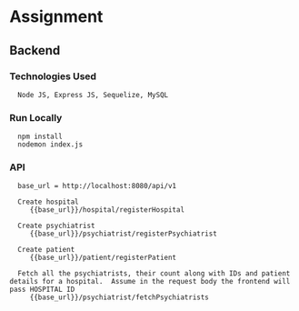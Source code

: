 # Assignment

## Backend
   ### Technologies Used
      Node JS, Express JS, Sequelize, MySQL
   ### Run Locally
      npm install
      nodemon index.js
   ### API
      base_url = http://localhost:8080/api/v1

      Create hospital
         {{base_url}}/hospital/registerHospital    

      Create psychiatrist   
         {{base_url}}/psychiatrist/registerPsychiatrist   

      Create patient
         {{base_url}}/patient/registerPatient

      Fetch all the psychiatrists, their count along with IDs and patient details for a hospital.  Assume in the request body the frontend will pass HOSPITAL ID
         {{base_url}}/psychiatrist/fetchPsychiatrists   
